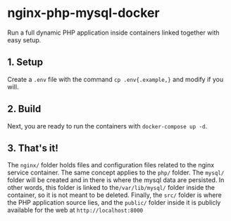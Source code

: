 # nginx-php-mysql-docker

Run a full dynamic PHP application inside containers linked together with easy setup.

## 1. Setup
Create a `.env` file with the command `cp .env{.example,}` and modify if you will.

## 2. Build
Next, you are ready to run the containers with `docker-compose up -d`.

## 3. That's it!
The `nginx/` folder holds files and configuration files related to the nginx service container. The same concept applies to the `php/` folder.
The `mysql/` folder will be created and in there is where the mysql data are persisted. In other words, this folder is linked to the`/var/lib/mysql/` folder inside the container, so it is not meant to be deleted.
Finally, the `src/` folder is where the PHP application source lies, and the `public/` folder inside it is publicly available for the web at `http://localhost:8000`

